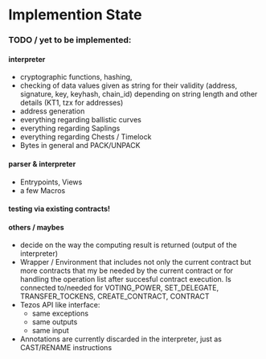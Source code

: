 # Implemention State

### TODO / yet to be implemented:

#### interpreter

- cryptographic functions, hashing,
- checking of data values given as string for their validity (address, signature, key, keyhash, chain_id) depending on string length and other details (KT1, tzx for addresses)
- address generation
- everything regarding ballistic curves
- everything regarding Saplings 
- everything regarding Chests / Timelock
- Bytes in general and PACK/UNPACK


#### parser & interpreter
- Entrypoints, Views
- a few Macros

#### testing via existing contracts!



#### others / maybes
- decide on the way the computing result is returned (output of the interpreter)
- Wrapper / Environment that includes not only the current contract but more contracts
that my be needed by the current contract or for handling the operation list after succesful contract execution.
Is connected to/needed for VOTING_POWER, SET_DELEGATE, TRANSFER_TOCKENS, CREATE_CONTRACT, CONTRACT
- Tezos API like interface:
  - same exceptions
  - same outputs
  - same input
- Annotations are currently discarded in the interpreter, just as CAST/RENAME instructions
